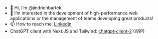 - 👋 Hi, I’m @jindrichbartek
- 👀 I’m interested in the development of high-performance web applications or the management of teams developing great products!
- 📫 How to reach me: [LinkedIn](https://www.linkedin.com/in/jindrichbartek/)
- ChatGPT client with Next.JS and Tailwind: [chatgpt-client-2](https://github.com/jindrichbartek/chatgpt-client-2) (WIP)

<!---
jindrichbartek/jindrichbartek is a ✨ special ✨ repository because its `README.md` (this file) appears on your GitHub profile.
You can click the Preview link to take a look at your changes.
--->
